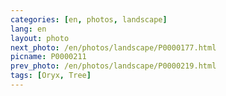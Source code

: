 ```yaml
---
categories: [en, photos, landscape]
lang: en
layout: photo
next_photo: /en/photos/landscape/P0000177.html
picname: P0000211
prev_photo: /en/photos/landscape/P0000219.html
tags: [Oryx, Tree]
---
```

